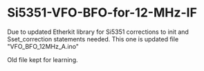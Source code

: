 # Si5351-VFO-BFO-for-12-MHz-IF

Due to updated Etherkit library for Si5351 corrections to init and Sset_correction statements needed. This one is updated file "VFO_BFO_12MHz_A.ino" 

Old file kept for learning. 
